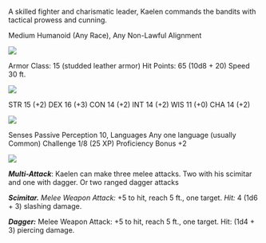 A skilled fighter and charismatic leader, Kaelen commands the bandits with tactical prowess and cunning.

Medium Humanoid (Any Race), Any Non-Lawful Alignment

![](https://www.dndbeyond.com/file-attachments/0/579/stat-block-header-bar.svg)

Armor Class: 15 (studded leather armor)
Hit Points:  65 (10d8 + 20)
Speed 30 ft.

![](https://www.dndbeyond.com/file-attachments/0/579/stat-block-header-bar.svg)

STR  15 (+2) 
DEX 16 (+3)
CON 14 (+2)
INT 14 (+2)
WIS 11 (+0)
CHA 14 (+2)

![](https://www.dndbeyond.com/file-attachments/0/579/stat-block-header-bar.svg)

Senses Passive Perception 10,
Languages Any one language (usually Common)
Challenge 1/8 (25 XP)
Proficiency Bonus +2

![](https://www.dndbeyond.com/file-attachments/0/579/stat-block-header-bar.svg)

***Multi-Attack***: Kaelen can make three melee attacks. Two with his scimitar and one with dagger. Or two ranged dagger attacks

_**Scimitar.** Melee Weapon Attack:_ +5 to hit, reach 5 ft., one target. _Hit:_ 4 (1d6 + 3) slashing damage.

***Dagger:***  Melee Weapon Attack: +5 to hit, reach 5 ft., one target. Hit: (1d4 + 3) piercing damage.